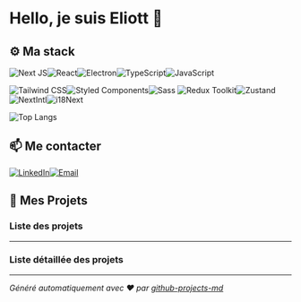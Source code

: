 # Hello, je suis Eliott 🤘

## ⚙️ Ma stack

![Next JS](https://img.shields.io/badge/Next.js-000000?style=for-the-badge&logo=nextdotjs&logoColor=white)![React](https://img.shields.io/badge/React-20232A?style=for-the-badge&logo=react&logoColor=61DAFB)![Electron](https://img.shields.io/badge/Electron-2C2E3B?style=for-the-badge&logo=electron&logoColor=9FEAF9)![TypeScript](https://img.shields.io/badge/TypeScript-007ACC?style=for-the-badge&logo=typescript&logoColor=white)![JavaScript](https://img.shields.io/badge/JavaScript-F7DF1E?style=for-the-badge&logo=javascript&logoColor=000)

![Tailwind CSS](https://img.shields.io/badge/Tailwind%20CSS-38B2AC?style=for-the-badge&logo=tailwindcss&logoColor=white)![Styled Components](https://img.shields.io/badge/Styled%20Components-DB7093?style=for-the-badge&logo=styledcomponents&logoColor=white)![Sass](https://img.shields.io/badge/Sass-CC6699?style=for-the-badge&logo=sass&logoColor=white)
![Redux Toolkit](https://img.shields.io/badge/Redux%20Toolkit-764ABC?style=for-the-badge&logo=redux&logoColor=white)![Zustand](https://img.shields.io/badge/Zustand-000000?style=for-the-badge&logo=javascript&logoColor=white)![NextIntl](https://img.shields.io/badge/NextIntl-000000?style=for-the-badge&logo=nextdotjs&logoColor=white)![i18Next](https://img.shields.io/badge/i18Next-26A69A?style=for-the-badge&logo=javascript&logoColor=white)

![Top Langs](https://github-readme-stats.vercel.app/api/top-langs/?username=lesimpleliott&layout=compact&theme=dark)

## 📫 Me contacter

[![LinkedIn](https://img.shields.io/badge/LinkedIn-0A66C2?style=for-the-badge&logo=linkedin&logoColor=white)](https://www.linkedin.com/in/lesimpleliott/)[![Email](https://img.shields.io/badge/Email-D14836?style=for-the-badge&logo=gmail&logoColor=white)](mailto:eliott@elegarage.fr)

## 🚀 Mes Projets

### Liste des projets

<!-- SOMMAIRE -->

---

### Liste détaillée des projets

<!-- DETAILS -->

---

_Généré automatiquement avec ❤️ par [github-projects-md](https://github.com/lesimpleliott/lesimpleliott)_
